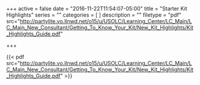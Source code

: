 +++
active = false
date = "2016-11-22T11:54:07-05:00"
title = "Starter Kit Highlights"
series = ""
categories = [
]
description = ""
filetype = "pdf"
src="http://partylite.vo.llnwd.net/o15/u/USOLC/Learning_Center/LC_Main/LC_Main_New_Consultant/Getting_To_Know_Your_Kit/New_Kit_Highlights/Kit_Highlights_Guide.pdf"

+++

{{< pdf src="http://partylite.vo.llnwd.net/o15/u/USOLC/Learning_Center/LC_Main/LC_Main_New_Consultant/Getting_To_Know_Your_Kit/New_Kit_Highlights/Kit_Highlights_Guide.pdf" >}}
